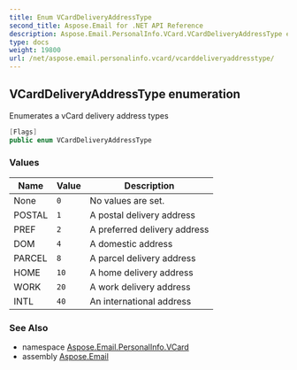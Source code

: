 ```yaml
---
title: Enum VCardDeliveryAddressType
second_title: Aspose.Email for .NET API Reference
description: Aspose.Email.PersonalInfo.VCard.VCardDeliveryAddressType enum. Enumerates a vCard delivery address types
type: docs
weight: 19800
url: /net/aspose.email.personalinfo.vcard/vcarddeliveryaddresstype/
---
```

## VCardDeliveryAddressType enumeration

Enumerates a vCard delivery address types

```csharp
[Flags]
public enum VCardDeliveryAddressType
```

### Values

| Name | Value | Description |
| --- | --- | --- |
| None | `0` | No values are set. |
| POSTAL | `1` | A postal delivery address |
| PREF | `2` | A preferred delivery address |
| DOM | `4` | A domestic address |
| PARCEL | `8` | A parcel delivery address |
| HOME | `10` | A home delivery address |
| WORK | `20` | A work delivery address |
| INTL | `40` | An international address |

### See Also

* namespace [Aspose.Email.PersonalInfo.VCard](../../aspose.email.personalinfo.vcard/)
* assembly [Aspose.Email](../../)


